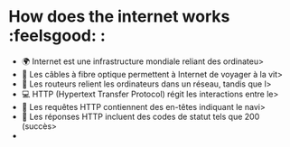 # How does the internet works :feelsgood: :
- :earth_africa: Internet est une infrastructure mondiale reliant des ordinateu>
- :rocket: Les câbles à fibre optique permettent à Internet de voyager à la vit>
- :satellite: Les routeurs relient les ordinateurs dans un réseau, tandis que l>
- :computer: HTTP (Hypertext Transfer Protocol) régit les interactions entre le>
- :bookmark_tabs:  Les requêtes HTTP contiennent des en-têtes indiquant le navi>
- :postbox: Les réponses HTTP incluent des codes de statut tels que 200 (succès>
-
